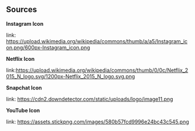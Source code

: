 ## Sources

**Instagram Icon**

link: https://upload.wikimedia.org/wikipedia/commons/thumb/a/a5/Instagram_icon.png/600px-Instagram_icon.png



**Netflix Icon**

link:https://upload.wikimedia.org/wikipedia/commons/thumb/0/0c/Netflix_2015_N_logo.svg/1200px-Netflix_2015_N_logo.svg.png

**Snapchat Icon**

link: https://cdn2.downdetector.com/static/uploads/logo/image11.png

**YouTube Icon**

link: https://assets.stickpng.com/images/580b57fcd9996e24bc43c545.png